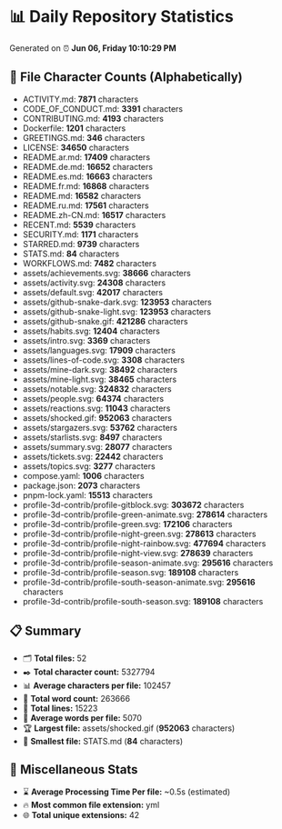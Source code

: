 # 📊 Daily Repository Statistics
Generated on ⏰ **Jun 06, Friday 10:10:29 PM**

## 📂 File Character Counts (Alphabetically)
- ACTIVITY.md: **7871** characters
- CODE_OF_CONDUCT.md: **3391** characters
- CONTRIBUTING.md: **4193** characters
- Dockerfile: **1201** characters
- GREETINGS.md: **346** characters
- LICENSE: **34650** characters
- README.ar.md: **17409** characters
- README.de.md: **16652** characters
- README.es.md: **16663** characters
- README.fr.md: **16868** characters
- README.md: **16582** characters
- README.ru.md: **17561** characters
- README.zh-CN.md: **16517** characters
- RECENT.md: **5539** characters
- SECURITY.md: **1171** characters
- STARRED.md: **9739** characters
- STATS.md: **84** characters
- WORKFLOWS.md: **7482** characters
- assets/achievements.svg: **38666** characters
- assets/activity.svg: **24308** characters
- assets/default.svg: **42017** characters
- assets/github-snake-dark.svg: **123953** characters
- assets/github-snake-light.svg: **123953** characters
- assets/github-snake.gif: **421286** characters
- assets/habits.svg: **12404** characters
- assets/intro.svg: **3369** characters
- assets/languages.svg: **17909** characters
- assets/lines-of-code.svg: **3308** characters
- assets/mine-dark.svg: **38492** characters
- assets/mine-light.svg: **38465** characters
- assets/notable.svg: **324832** characters
- assets/people.svg: **64374** characters
- assets/reactions.svg: **11043** characters
- assets/shocked.gif: **952063** characters
- assets/stargazers.svg: **53762** characters
- assets/starlists.svg: **8497** characters
- assets/summary.svg: **28077** characters
- assets/tickets.svg: **22442** characters
- assets/topics.svg: **3277** characters
- compose.yaml: **1006** characters
- package.json: **2073** characters
- pnpm-lock.yaml: **15513** characters
- profile-3d-contrib/profile-gitblock.svg: **303672** characters
- profile-3d-contrib/profile-green-animate.svg: **278614** characters
- profile-3d-contrib/profile-green.svg: **172106** characters
- profile-3d-contrib/profile-night-green.svg: **278613** characters
- profile-3d-contrib/profile-night-rainbow.svg: **477694** characters
- profile-3d-contrib/profile-night-view.svg: **278639** characters
- profile-3d-contrib/profile-season-animate.svg: **295616** characters
- profile-3d-contrib/profile-season.svg: **189108** characters
- profile-3d-contrib/profile-south-season-animate.svg: **295616** characters
- profile-3d-contrib/profile-south-season.svg: **189108** characters

## 📋 Summary
- 🗂️ **Total files:** 52
- ✒️ **Total character count:** 5327794
- 📊 **Average characters per file:** 102457
- 📝 **Total word count:** 263666
- 🧾 **Total lines:** 15223
- 📐 **Average words per file:** 5070
- 🏆 **Largest file:** assets/shocked.gif (**952063** characters)
- 🥉 **Smallest file:** STATS.md (**84** characters)

## 🌟 Miscellaneous Stats
- ⌛ **Average Processing Time Per file:** ~0.5s (estimated)
- 🔥 **Most common file extension:** yml
- 🌐 **Total unique extensions:** 42
